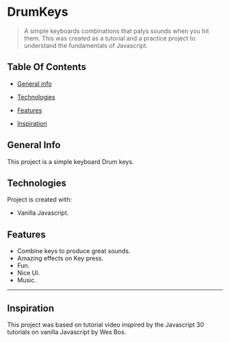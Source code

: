 # DrumKeys

> A simple keyboards combinations that palys sounds when you hit them. This was created as a tutorial and a practice project to understand the fundamentals of Javascript.

## Table Of Contents

- [General info](#general-info)

- [Technologies](#technologies)

- [Features](#features)

- [Inspiration](#inspiration)

## General Info

This project is a simple keyboard Drum keys.

## Technologies

Project is created with:

- Vanilla Javascript.

## Features

- Combine keys to produce great sounds.
- Amazing effects on Key press.
- Fun.
- Nice UI.
- Music.

---

## Inspiration

This project was based on tutorial video inspired by the Javascript 30 tutorials on vanilla Javascript by Wes Bos.
